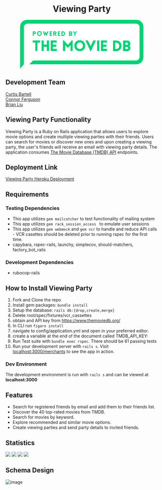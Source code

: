 # <div align="center"> Viewing Party



<div align="center"><img src = "https://raw.githubusercontent.com/zisiszikos/the-movie-db-example/master/tmdb.png"/></div>

## Development Team
[Curtis Bartell](https://github.com/c-bartell) <br>
[Connor Ferguson](https://github.com/cpfergus1) <br>
[Brian Liu](https://github.com/the-color-bliu) <br>

## Viewing Party Functionality
Viewing Party is a Ruby on Rails application that allows users to explore movie options and create multiple viewing parties with their friends. Users can search for movies or discover new ones and upon creating a viewing party, the user's friends will receive an email with viewing party details. The application consumes [The Movie Database (TMDB) API](https://developers.themoviedb.org/3/getting-started/introduction) endpoints.

## Deployment Link

[Viewing Party Heroku Deployment](https://agile-retreat-25350.herokuapp.com/)

## Requirements
 ### Testing Dependencies
  * This app utilizes `gem mailcatcher` to test functionality of mailing system
  * This app utilizes `gem rack_session_access ` to emulate user sessions
  * This app utilizes `gem webmock` and `gem vcr` to handle and reduce API calls - VCR casettes should be deleted prior to running rspec for the first       time.
  * capybara, rspec-rails, launchy, simplecov, should-matchers, factory_bot_rails
  
 ### Development Dependencies
  * rubocop-rails


## How to Install Viewing Party

1. Fork and Clone the repo
2. Install gem packages: `bundle install`
3. Setup the database: `rails db:{drop,create,merge}`
4. Delete root/spec/fixtures/vcr_cassettes
5. obtain and API key from https://www.themoviedb.org/
6. In CLI run `figaro install`
7. navigate to config/application.yml and open in your preferred editor.
8. create a variable at the end of the document called TMDB_API_KEY: <Your API Key Here>
9. Run Test suite with `bundle exec rspec`. There should be 61 passing tests
10. Run your development server with `rails s`. Visit [localhost:3000/merchants](http://localhost:3000/merchants) to see the app in action.

<h3>Dev Environment</h3>

The development environment is run with `rails s` and can be viewed at **localhost:3000**


## Features

- Search for registered friends by email and add them to their friends list.
- Discover the 40 top-rated movies from TMDB.
- Search for movies by keyword.
- Explore recommended and similar movie options.
- Create viewing parties and send party details to invited friends.


## Statistics

   ![](https://img.shields.io/badge/Rails-5.2.4-informational?style=flat&logo=<LOGO_NAME>&logoColor=white&color=2bbc8a) ![](https://img.shields.io/badge/Code-Ruby-informational?style=flat&logo=<LOGO_NAME>&logoColor=white&color=2bbc8a)   ![](https://img.shields.io/badge/Code-HTML-informational?style=flat&logo=<LOGO_NAME>&logoColor=white&color=2bbc8a) ![](https://img.shields.io/badge/Code-CSS-informational?style=flat&logo=<LOGO_NAME>&logoColor=white&color=2bbc8a)

## Schema Design

![image](https://user-images.githubusercontent.com/67594471/101731065-4d29be80-3a78-11eb-8e1e-ce28283ce6e6.png)
